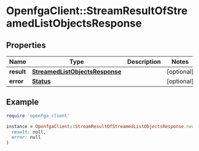 # OpenfgaClient::StreamResultOfStreamedListObjectsResponse

## Properties

| Name | Type | Description | Notes |
| ---- | ---- | ----------- | ----- |
| **result** | [**StreamedListObjectsResponse**](StreamedListObjectsResponse.md) |  | [optional] |
| **error** | [**Status**](Status.md) |  | [optional] |

## Example

```ruby
require 'openfga_client'

instance = OpenfgaClient::StreamResultOfStreamedListObjectsResponse.new(
  result: null,
  error: null
)
```

